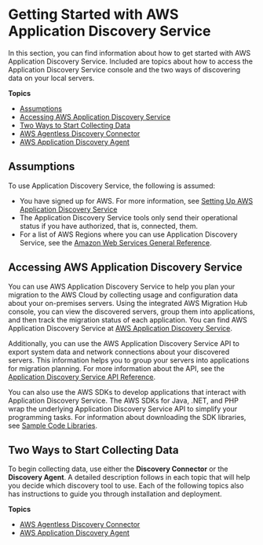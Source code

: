 # Getting Started with AWS Application Discovery Service<a name="getting-started"></a>

In this section, you can find information about how to get started with AWS Application Discovery Service\. Included are topics about how to access the Application Discovery Service console and the two ways of discovering data on your local servers\.

**Topics**
+ [Assumptions](#gs-assumptions)
+ [Accessing AWS Application Discovery Service](#access-via-console-and-api)
+ [Two Ways to Start Collecting Data](#collect-two-ways)
+ [AWS Agentless Discovery Connector](discovery-connector.md)
+ [AWS Application Discovery Agent](discovery-agent.md)

## Assumptions<a name="gs-assumptions"></a>

To use Application Discovery Service, the following is assumed:
+ You have signed up for AWS\. For more information, see [Setting Up AWS Application Discovery Service](setting-up.md)
+ The Application Discovery Service tools only send their operational status if you have authorized, that is, connected, them\.
+ For a list of AWS Regions where you can use Application Discovery Service, see the [Amazon Web Services General Reference](https://docs.aws.amazon.com/general/latest/gr/rande.html#migrationhub-region)\.

## Accessing AWS Application Discovery Service<a name="access-via-console-and-api"></a>

You can use AWS Application Discovery Service to help you plan your migration to the AWS Cloud by collecting usage and configuration data about your on\-premises servers\. Using the integrated AWS Migration Hub console, you can view the discovered servers, group them into applications, and then track the migration status of each application\. You can find AWS Application Discovery Service at [AWS Application Discovery Service](http://console.aws.amazon.com/discovery/home)\.

Additionally, you can use the AWS Application Discovery Service API to export system data and network connections about your discovered servers\. This information helps you to group your servers into applications for migration planning\. For more information about the API, see the [Application Discovery Service API Reference](https://docs.aws.amazon.com/application-discovery/latest/APIReference/)\. 

You can also use the AWS SDKs to develop applications that interact with Application Discovery Service\. The AWS SDKs for Java, \.NET, and PHP wrap the underlying Application Discovery Service API to simplify your programming tasks\. For information about downloading the SDK libraries, see [Sample Code Libraries](http://aws.amazon.com/code)\.

## Two Ways to Start Collecting Data<a name="collect-two-ways"></a>

To begin collecting data, use either the **Discovery Connector** or the **Discovery Agent**\. A detailed description follows in each topic that will help you decide which discovery tool to use\. Each of the following topics also has instructions to guide you through installation and deployment\.

**Topics**
+ [AWS Agentless Discovery Connector](discovery-connector.md)
+ [ AWS Application Discovery Agent](discovery-agent.md)
